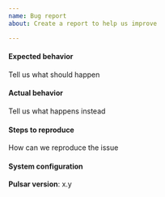 ```yaml
---
name: Bug report
about: Create a report to help us improve

---
```


#### Expected behavior

Tell us what should happen

#### Actual behavior

Tell us what happens instead

#### Steps to reproduce

How can we reproduce the issue

#### System configuration
**Pulsar version**: x.y
